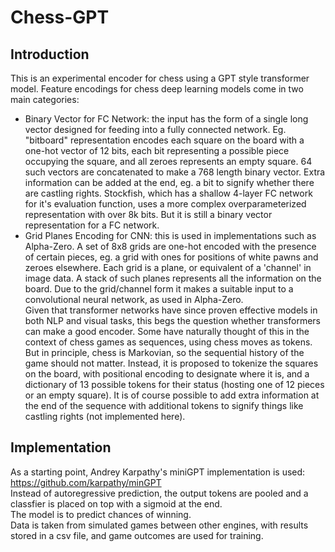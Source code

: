 # Chess-GPT
## Introduction
This is an experimental encoder for chess using a GPT style transformer model.
Feature encodings for chess deep learning models come in two main categories:  
- Binary Vector for FC Network: the input has the form of a single long vector designed for feeding into a fully connected network. Eg. "bitboard" representation encodes each square on the board with a one-hot vector of 12 bits, each bit representing a possible piece occupying the square, and all zeroes represents an empty square. 64 such vectors are concatenated to make a 768 length binary vector. Extra information can be added at the end, eg. a bit to signify whether there are castling rights. Stockfish, which has a shallow 4-layer FC network for it's evaluation function, uses a more complex overparameterized representation with over 8k bits. But it is still a binary vector representation for a FC network.
- Grid Planes Encoding for CNN: this is used in implementations such as Alpha-Zero. A set of 8x8 grids are one-hot encoded with the presence of certain pieces, eg. a grid with ones for positions of white pawns and zeroes elsewhere. Each grid is a plane, or equivalent of a 'channel' in image data. A stack of such planes represents all the information on the board. Due to the grid/channel form it makes a suitable input to a convolutional neural network, as used in Alpha-Zero.  
Given that transformer networks have since proven effective models in both NLP and visual tasks, this begs the question whether transformers can make a good encoder.
Some have naturally thought of this in the context of chess games as sequences, using chess moves as tokens. But in principle, chess is Markovian, so the sequential history of the game should not matter. Instead, it is proposed to tokenize the squares on the board, with positional encoding to designate where it is, and a dictionary of 13 possible tokens for their status (hosting one of 12 pieces or an empty square). It is of course possible to add extra information at the end of the sequence with additional tokens to signify things like castling rights (not implemented here).
## Implementation
As a starting point, Andrey Karpathy's miniGPT implementation is used: https://github.com/karpathy/minGPT  
Instead of autoregressive prediction, the output tokens are pooled and a classfier is placed on top with a sigmoid at the end.  
The model is to predict chances of winning.  
Data is taken from simulated games between other engines, with results stored in a csv file, and game outcomes are used for training.  
